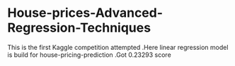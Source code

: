 # House-prices-Advanced-Regression-Techniques
This is the first Kaggle competition attempted .Here linear regression model is build for house-pricing-prediction .Got 0.23293 score  
